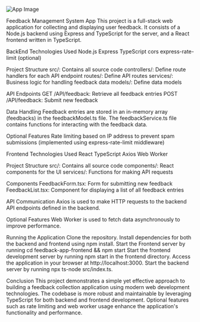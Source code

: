 ![App Image](https://github.com/deepak-rawat-00/Simple-Feedback-Management-System-/assets/155062182/57e5625b-f992-4b1e-bf7c-84bb816657d6)


Feedback Management System App
This project is a full-stack web application for collecting and displaying user feedback.
It consists of a Node.js backend using Express and TypeScript for the server, and a React frontend written in TypeScript.

BackEnd Technologies Used
Node.js
Express
TypeScript
cors
express-rate-limit (optional)


Project Structure
src/: Contains all source code
controllers/: Define route handlers for each API endpoint
routes/: Define API routes
services/: Business logic for handling feedback data
models/: Define data models


API Endpoints
GET /API/feedback: Retrieve all feedback entries
POST /API/feedback: Submit new feedback


Data Handling
Feedback entries are stored in an in-memory array (feedbacks) in the feedbackModel.ts file.
The feedbackService.ts file contains functions for interacting with the feedback data.


Optional Features
Rate limiting based on IP address to prevent spam submissions (implemented using express-rate-limit middleware)


Frontend Technologies Used
React
TypeScript
Axios
Web Worker


Project Structure
src/: Contains all source code
components/: React components for the UI
services/: Functions for making API requests


Components
FeedbackForm.tsx: Form for submitting new feedback
FeedbackList.tsx: Component for displaying a list of all feedback entries


API Communication
Axios is used to make HTTP requests to the backend API endpoints defined in the backend.


Optional Features
Web Worker is used to fetch data asynchronously to improve performance.


Running the Application
Clone the repository.
Install dependencies for both the backend and frontend using npm install.
Start the Frontend server by running cd feedback-app-frontend && npm start
Start the frontend development server by running npm start in the frontend directory.
Access the application in your browser at http://localhost:3000.
Start the backend server by running npx ts-node src/index.ts.


Conclusion
This project demonstrates a simple yet effective approach to building a feedback collection application using modern web development technologies. 
The codebase is more robust and maintainable by leveraging TypeScript for both backend and frontend development.
Optional features such as rate limiting and web worker usage enhance the application's functionality and performance.




